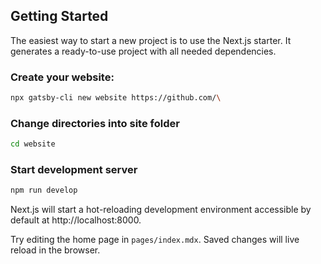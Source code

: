 ## Getting Started

The easiest way to start a new project is to use the Next.js starter. It generates a ready-to-use project with all needed dependencies.

### Create your website:

```bash
npx gatsby-cli new website https://github.com/\
```

### Change directories into site folder

```bash
cd website
```

### Start development server

```bash
npm run develop
```

Next.js will start a hot-reloading development environment accessible by default at http://localhost:8000.

Try editing the home page in `pages/index.mdx`. Saved changes will live reload in the browser.
